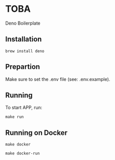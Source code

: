 # TOBA

Deno Boilerplate

## Installation

`brew install deno`

## Prepartion

Make sure to set the .env file (see: .env.example).

## Running

To start APP, run:

`make run`

## Running on Docker

`make docker`

`make docker-run`